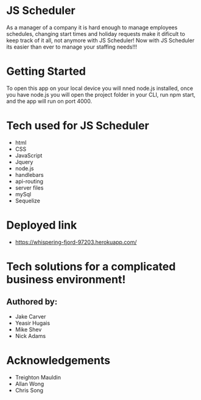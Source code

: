 # JS Scheduler

As a manager of a company it is hard enough to manage employees schedules, changing start times
and holiday requests make it dificult to keep track of it all, not anymore with JS Scheduler!
Now with JS Scheduler its easier than ever to manage your staffing needs!!!

# Getting Started
To open this app on your local device you will nned node.js installed, once you have node.js you will 
open the project folder in your CLI, run npm start, and the app will run on port 4000.

# Tech used for JS Scheduler

* html
* CSS
* JavaScript
* Jquery
* node.js
* handlebars
* api-routing
* server files
* mySql 
* Sequelize

# Deployed link
* https://whispering-fjord-97203.herokuapp.com/

# Tech solutions for a complicated business environment!
## Authored by:

* Jake Carver
* Yeasir Hugais
* Mike Shev
* Nick Adams

# Acknowledgements
* Treighton Mauldin
* Allan Wong
* Chris Song

    